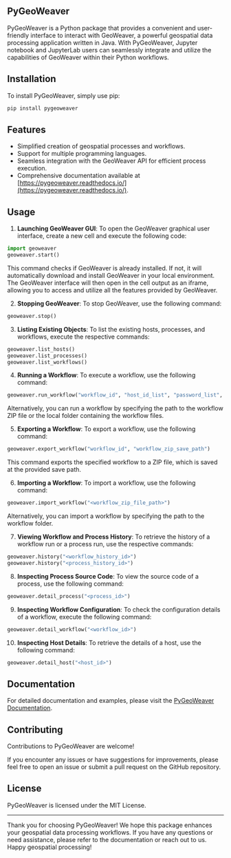 ## PyGeoWeaver

PyGeoWeaver is a Python package that provides a convenient and user-friendly interface to interact with GeoWeaver, a powerful geospatial data processing application written in Java. With PyGeoWeaver, Jupyter notebook and JupyterLab users can seamlessly integrate and utilize the capabilities of GeoWeaver within their Python workflows.

## Installation

To install PyGeoWeaver, simply use pip:

```bash
pip install pygeoweaver
```

## Features

- Simplified creation of geospatial processes and workflows.
- Support for multiple programming languages.
- Seamless integration with the GeoWeaver API for efficient process execution.
- Comprehensive documentation available at [https://pygeoweaver.readthedocs.io/](https://pygeoweaver.readthedocs.io/).

## Usage

1. **Launching GeoWeaver GUI**: To open the GeoWeaver graphical user interface, create a new cell and execute the following code:

```python
import geoweaver
geoweaver.start()
```

This command checks if GeoWeaver is already installed. If not, it will automatically download and install GeoWeaver in your local environment. The GeoWeaver interface will then open in the cell output as an iframe, allowing you to access and utilize all the features provided by GeoWeaver.

2. **Stopping GeoWeaver**: To stop GeoWeaver, use the following command:

```python
geoweaver.stop()
```

3. **Listing Existing Objects**: To list the existing hosts, processes, and workflows, execute the respective commands:

```python
geoweaver.list_hosts()
geoweaver.list_processes()
geoweaver.list_workflows()
```

4. **Running a Workflow**: To execute a workflow, use the following command:

```python
geoweaver.run_workflow("workflow_id", "host_id_list", "password_list", "environment_list")
```

Alternatively, you can run a workflow by specifying the path to the workflow ZIP file or the local folder containing the workflow files.

5. **Exporting a Workflow**: To export a workflow, use the following command:

```python
geoweaver.export_workflow("workflow_id", "workflow_zip_save_path")
```

This command exports the specified workflow to a ZIP file, which is saved at the provided save path.

6. **Importing a Workflow**: To import a workflow, use the following command:

```python
geoweaver.import_workflow("<workflow_zip_file_path>")
```

Alternatively, you can import a workflow by specifying the path to the workflow folder.

7. **Viewing Workflow and Process History**: To retrieve the history of a workflow run or a process run, use the respective commands:

```python
geoweaver.history("<workflow_history_id>")
geoweaver.history("<process_history_id>")
```

8. **Inspecting Process Source Code**: To view the source code of a process, use the following command:

```python
geoweaver.detail_process("<process_id>")
```

9. **Inspecting Workflow Configuration**: To check the configuration details of a workflow, execute the following command:

```python
geoweaver.detail_workflow("<workflow_id>")
```

10. **Inspecting Host Details**: To retrieve the details of a host, use the following command:

```python
geoweaver.detail_host("<host_id>")
```

## Documentation

For detailed documentation and examples, please visit the [PyGeoWeaver Documentation](https://pygeoweaver.readthedocs.io/).

## Contributing

Contributions to PyGeoWeaver are welcome!

 If you encounter any issues or have suggestions for improvements, please feel free to open an issue or submit a pull request on the GitHub repository.

## License

PyGeoWeaver is licensed under the MIT License. 

---

Thank you for choosing PyGeoWeaver! We hope this package enhances your geospatial data processing workflows. If you have any questions or need assistance, please refer to the documentation or reach out to us. Happy geospatial processing!

